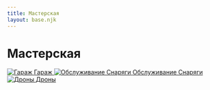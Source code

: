 ```yaml
---
title: Мастерская
layout: base.njk
---
```


# Мастерская

<div class="tile-grid">
  <a href="{{ '/workshop/garage/' | url }}" class="tile-button">
    <img src="{{ '/images/content/workshop/garage.png' | url }}" alt="Гараж" />
    <span>Гараж</span>
  </a>
  <a href="{{ '/workshop/repair/' | url }}" class="tile-button">
    <img src="{{ '/images/content/workshop/repair.png' | url }}" alt="Обслуживание Снаряги" />
    <span>Обслуживание Снаряги</span>
  </a>
  <a href="{{ '/workshop/drones/' | url }}" class="tile-button">
    <img src="{{ '/images/content/workshop/drones.png' | url }}" alt="Дроны" />
    <span>Дроны</span>
  </a>
</div>